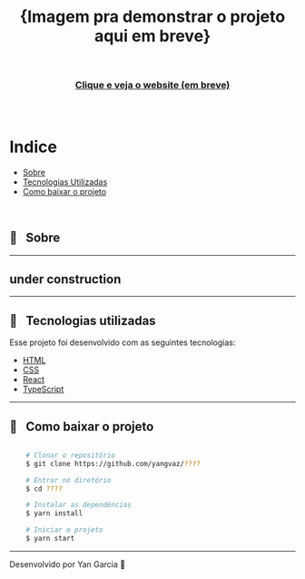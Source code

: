 <h1 align="center">
    <!-- <img src=""> --> {Imagem pra demonstrar o projeto aqui em breve}
</h1>

<br />

<h3 align="center">
    <a href=""> Clique e veja o website (em breve) </a>
<h3 >

<br />

# Indice

- [Sobre](#-sobre)
- [Tecnologias Utilizadas](#-tecnologias-utilizadas)
- [Como baixar o projeto](#-como-baixar-o-projeto)

<br />

## 🔖 &nbsp; Sobre
<hr />

under construction
---
<hr/>

## 🚀 &nbsp; Tecnologias utilizadas

Esse projeto foi desenvolvido com as seguintes tecnologias:

- [HTML](https://developer.mozilla.org/pt-BR/docs/Web/HTML)
- [CSS](https://developer.mozilla.org/pt-BR/docs/Web/CSS)
- [React](https://reactjs.org)
- [TypeScript](https://www.typescriptlang.org/)

---

##  📁 &nbsp; Como baixar o projeto

```bash

    # Clonar o repositório
    $ git clone https://github.com/yangvaz/????

    # Entrar no diretório
    $ cd ????

    # Instalar as dependências
    $ yarn install

    # Iniciar o projeto
    $ yarn start
```

---

Desenvolvido por Yan Garcia 🥑 